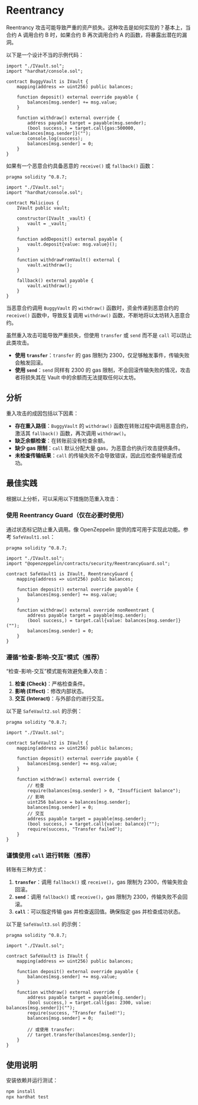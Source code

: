 # Reentrancy

Reentrancy 攻击可能导致严重的资产损失。这种攻击是如何实现的？基本上，当合约 A 调用合约 B 时，如果合约 B 再次调用合约 A 的函数，将暴露出潜在的漏洞。

以下是一个设计不当的示例代码：

```solidity
import "./IVault.sol";
import "hardhat/console.sol";

contract BuggyVault is IVault {
    mapping(address => uint256) public balances;
    
    function deposit() external override payable {
        balances[msg.sender] += msg.value;
    }

    function withdraw() external override {
        address payable target = payable(msg.sender);
        (bool success,) = target.call{gas:500000, value:balances[msg.sender]}("");
        console.log(success);
        balances[msg.sender] = 0;
    }
}
```

如果有一个恶意合约具备恶意的 `receive()` 或 `fallback()` 函数：

```solidity
pragma solidity ^0.8.7;

import "./IVault.sol";
import "hardhat/console.sol";

contract Malicious {
    IVault public vault;

    constructor(IVault _vault) {
        vault = _vault;
    }

    function addDeposit() external payable {
        vault.deposit{value: msg.value}();
    }

    function withdrawFromVault() external {
        vault.withdraw();
    }

    fallback() external payable {
        vault.withdraw();
    }
}
```

当恶意合约调用 `BuggyVault` 的 `withdraw()` 函数时，资金传递到恶意合约的 `receive()` 函数中，导致反复调用 `withdraw()` 函数，不断地将以太坊转入恶意合约。

虽然重入攻击可能导致严重损失，但使用 `transfer` 或 `send` 而不是 `call` 可以防止此类攻击。

- **使用 `transfer`**：`transfer` 的 gas 限制为 2300，仅足够触发事件，传输失败会触发回滚。
- **使用 `send`**：`send` 同样有 2300 的 gas 限制，不会回滚传输失败的情况，攻击者将损失其在 Vault 中的余额而无法提取任何以太坊。

## 分析

重入攻击的成因包括以下因素：
- **存在重入路径**：`BuggyVault` 的 `withdraw()` 函数在转账过程中调用恶意合约，激活其 `fallback()` 函数，再次调用 `withdraw()`。
- **缺乏余额检查**：在转账前没有检查余额。
- **缺少 gas 限制**：`call` 默认分配大量 gas，为恶意合约执行攻击提供条件。
- **未检查传输结果**：`call` 的传输失败不会导致错误，因此应检查传输是否成功。

## 最佳实践

根据以上分析，可以采用以下措施防范重入攻击：

### 使用 Reentrancy Guard（仅在必要时使用）

通过状态标记防止重入调用。像 OpenZeppelin 提供的库可用于实现此功能。参考 `SafeVault1.sol`：

```solidity
pragma solidity ^0.8.7;

import "./IVault.sol";
import "@openzeppelin/contracts/security/ReentrancyGuard.sol";

contract SafeVault1 is IVault, ReentrancyGuard {
    mapping(address => uint256) public balances;
    
    function deposit() external override payable {
        balances[msg.sender] += msg.value;
    }

    function withdraw() external override nonReentrant {
        address payable target = payable(msg.sender);
        (bool success,) = target.call{value: balances[msg.sender]}("");
        balances[msg.sender] = 0;
    }
}
```

### 遵循“检查-影响-交互”模式（推荐）

“检查-影响-交互”模式能有效避免重入攻击：

1. **检查 (Check)**：严格检查条件。
2. **影响 (Effect)**：修改内部状态。
3. **交互 (Interact)**：与外部合约进行交互。

以下是 `SafeVault2.sol` 的示例：

```solidity
pragma solidity ^0.8.7;

import "./IVault.sol";

contract SafeVault2 is IVault {
    mapping(address => uint256) public balances;
    
    function deposit() external override payable {
        balances[msg.sender] += msg.value;
    }

    function withdraw() external override {
        // 检查
        require(balances[msg.sender] > 0, "Insufficient balance");
        // 影响
        uint256 balance = balances[msg.sender];
        balances[msg.sender] = 0;
        // 交互
        address payable target = payable(msg.sender);
        (bool success,) = target.call{value: balance}("");
        require(success, "Transfer failed");
    }
}
```

### 谨慎使用 `call` 进行转账（推荐）

转账有三种方式：

1. **`transfer`**：调用 `fallback()` 或 `receive()`，gas 限制为 2300，传输失败会回滚。
2. **`send`**：调用 `fallback()` 或 `receive()`，gas 限制为 2300，传输失败不会回滚。
3. **`call`**：可以指定传输 gas 并检查返回值。确保指定 gas 并检查成功状态。

以下是 `SafeVault3.sol` 的示例：

```solidity
pragma solidity ^0.8.7;

import "./IVault.sol";

contract SafeVault3 is IVault {
    mapping(address => uint256) public balances;
    
    function deposit() external override payable {
        balances[msg.sender] += msg.value;
    }

    function withdraw() external override {
        address payable target = payable(msg.sender);
        (bool success,) = target.call{gas: 2300, value: balances[msg.sender]}("");
        require(success, "Transfer failed!");
        balances[msg.sender] = 0;

        // 或使用 transfer:
        // target.transfer(balances[msg.sender]);
    }
}
```

## 使用说明

安装依赖并运行测试：

```bash
npm install
npx hardhat test
```
